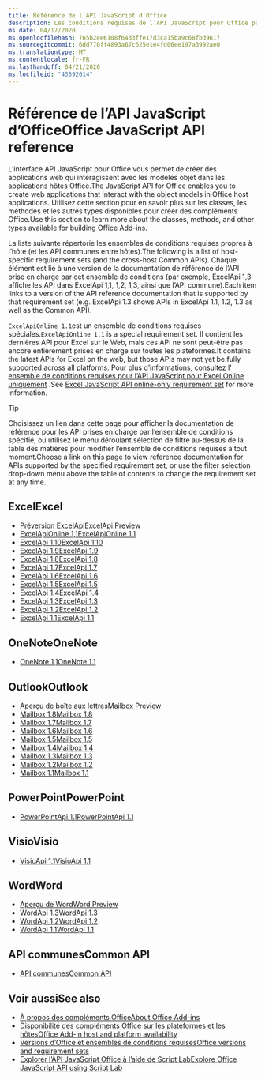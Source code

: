 ```yaml
---
title: Référence de l’API JavaScript d’Office
description: Les conditions requises de l’API JavaScript pour Office par hôte.
ms.date: 04/17/2020
ms.openlocfilehash: 765b2ee6108f6433ffe17d3ca15ba9c68fbd9617
ms.sourcegitcommit: 6dd770ff4893a67c625e1e4fd06ee197a3992ae0
ms.translationtype: MT
ms.contentlocale: fr-FR
ms.lasthandoff: 04/21/2020
ms.locfileid: "43592614"
---
```

# <a name="office-javascript-api-reference"></a><span data-ttu-id="858b5-103">Référence de l’API JavaScript d’Office</span><span class="sxs-lookup"><span data-stu-id="858b5-103">Office JavaScript API reference</span></span>

<span data-ttu-id="858b5-104">L’interface API JavaScript pour Office vous permet de créer des applications web qui interagissent avec les modèles objet dans les applications hôtes Office.</span><span class="sxs-lookup"><span data-stu-id="858b5-104">The JavaScript API for Office enables you to create web applications that interact with the object models in Office host applications.</span></span> <span data-ttu-id="858b5-105">Utilisez cette section pour en savoir plus sur les classes, les méthodes et les autres types disponibles pour créer des compléments Office.</span><span class="sxs-lookup"><span data-stu-id="858b5-105">Use this section to learn more about the classes, methods, and other types available for building Office Add-ins.</span></span>

<span data-ttu-id="858b5-106">La liste suivante répertorie les ensembles de conditions requises propres à l’hôte (et les API communes entre hôtes).</span><span class="sxs-lookup"><span data-stu-id="858b5-106">The following is a list of host-specific requirement sets (and the cross-host Common APIs).</span></span> <span data-ttu-id="858b5-107">Chaque élément est lié à une version de la documentation de référence de l’API prise en charge par cet ensemble de conditions (par exemple, ExcelApi 1,3 affiche les API dans ExcelApi 1,1, 1,2, 1,3, ainsi que l’API commune).</span><span class="sxs-lookup"><span data-stu-id="858b5-107">Each item links to a version of the API reference documentation that is supported by that requirement set (e.g. ExcelApi 1.3 shows APIs in ExcelApi 1.1, 1.2, 1.3 as well as the Common API).</span></span>

<span data-ttu-id="858b5-108">`ExcelApiOnline 1.1`est un ensemble de conditions requises spéciales.</span><span class="sxs-lookup"><span data-stu-id="858b5-108">`ExcelApiOnline 1.1` is a special requirement set.</span></span> <span data-ttu-id="858b5-109">Il contient les dernières API pour Excel sur le Web, mais ces API ne sont peut-être pas encore entièrement prises en charge sur toutes les plateformes.</span><span class="sxs-lookup"><span data-stu-id="858b5-109">It contains the latest APIs for Excel on the web, but those APIs may not yet be fully supported across all platforms.</span></span> <span data-ttu-id="858b5-110">Pour plus d’informations, consultez l' [ensemble de conditions requises pour l’API JavaScript pour Excel Online uniquement](/office/dev/add-ins/reference/requirement-sets/excel-api-online-requirement-set) .</span><span class="sxs-lookup"><span data-stu-id="858b5-110">See [Excel JavaScript API online-only requirement set](/office/dev/add-ins/reference/requirement-sets/excel-api-online-requirement-set) for more information.</span></span>

> [!TIP]
> <span data-ttu-id="858b5-111">Choisissez un lien dans cette page pour afficher la documentation de référence pour les API prises en charge par l’ensemble de conditions spécifié, ou utilisez le menu déroulant sélection de filtre au-dessus de la table des matières pour modifier l’ensemble de conditions requises à tout moment.</span><span class="sxs-lookup"><span data-stu-id="858b5-111">Choose a link on this page to view reference documentation for APIs supported by the specified requirement set, or use the filter selection drop-down menu above the table of contents to change the requirement set at any time.</span></span>

## <a name="excel"></a><span data-ttu-id="858b5-112">Excel</span><span class="sxs-lookup"><span data-stu-id="858b5-112">Excel</span></span>

- [<span data-ttu-id="858b5-113">Préversion ExcelApi</span><span class="sxs-lookup"><span data-stu-id="858b5-113">ExcelApi Preview</span></span>](/javascript/api/excel?view=excel-js-preview)
- [<span data-ttu-id="858b5-114">ExcelApiOnline 1,1</span><span class="sxs-lookup"><span data-stu-id="858b5-114">ExcelApiOnline 1.1</span></span>](/javascript/api/excel?view=excel-js-online)
- [<span data-ttu-id="858b5-115">ExcelApi 1.10</span><span class="sxs-lookup"><span data-stu-id="858b5-115">ExcelApi 1.10</span></span>](/javascript/api/excel?view=excel-js-1.10)
- [<span data-ttu-id="858b5-116">ExcelApi 1.9</span><span class="sxs-lookup"><span data-stu-id="858b5-116">ExcelApi 1.9</span></span>](/javascript/api/excel?view=excel-js-1.9)
- [<span data-ttu-id="858b5-117">ExcelApi 1.8</span><span class="sxs-lookup"><span data-stu-id="858b5-117">ExcelApi 1.8</span></span>](/javascript/api/excel?view=excel-js-1.8)
- [<span data-ttu-id="858b5-118">ExcelApi 1.7</span><span class="sxs-lookup"><span data-stu-id="858b5-118">ExcelApi 1.7</span></span>](/javascript/api/excel?view=excel-js-1.7)
- [<span data-ttu-id="858b5-119">ExcelApi 1.6</span><span class="sxs-lookup"><span data-stu-id="858b5-119">ExcelApi 1.6</span></span>](/javascript/api/excel?view=excel-js-1.6)
- [<span data-ttu-id="858b5-120">ExcelApi 1.5</span><span class="sxs-lookup"><span data-stu-id="858b5-120">ExcelApi 1.5</span></span>](/javascript/api/excel?view=excel-js-1.5)
- [<span data-ttu-id="858b5-121">ExcelApi 1.4</span><span class="sxs-lookup"><span data-stu-id="858b5-121">ExcelApi 1.4</span></span>](/javascript/api/excel?view=excel-js-1.4)
- [<span data-ttu-id="858b5-122">ExcelApi 1.3</span><span class="sxs-lookup"><span data-stu-id="858b5-122">ExcelApi 1.3</span></span>](/javascript/api/excel?view=excel-js-1.3)
- [<span data-ttu-id="858b5-123">ExcelApi 1.2</span><span class="sxs-lookup"><span data-stu-id="858b5-123">ExcelApi 1.2</span></span>](/javascript/api/excel?view=excel-js-1.2)
- [<span data-ttu-id="858b5-124">ExcelApi 1.1</span><span class="sxs-lookup"><span data-stu-id="858b5-124">ExcelApi 1.1</span></span>](/javascript/api/excel?view=excel-js-1.1)

## <a name="onenote"></a><span data-ttu-id="858b5-125">OneNote</span><span class="sxs-lookup"><span data-stu-id="858b5-125">OneNote</span></span>

- [<span data-ttu-id="858b5-126">OneNote 1,1</span><span class="sxs-lookup"><span data-stu-id="858b5-126">OneNote 1.1</span></span>](/javascript/api/onenote?view=onenote-js-1.1)

## <a name="outlook"></a><span data-ttu-id="858b5-127">Outlook</span><span class="sxs-lookup"><span data-stu-id="858b5-127">Outlook</span></span>

- [<span data-ttu-id="858b5-128">Aperçu de boîte aux lettres</span><span class="sxs-lookup"><span data-stu-id="858b5-128">Mailbox Preview</span></span>](/javascript/api/outlook?view=outlook-js-preview)
- [<span data-ttu-id="858b5-129">Mailbox 1.8</span><span class="sxs-lookup"><span data-stu-id="858b5-129">Mailbox 1.8</span></span>](/javascript/api/outlook?view=outlook-js-1.8)
- [<span data-ttu-id="858b5-130">Mailbox 1.7</span><span class="sxs-lookup"><span data-stu-id="858b5-130">Mailbox 1.7</span></span>](/javascript/api/outlook?view=outlook-js-1.7)
- [<span data-ttu-id="858b5-131">Mailbox 1.6</span><span class="sxs-lookup"><span data-stu-id="858b5-131">Mailbox 1.6</span></span>](/javascript/api/outlook?view=outlook-js-1.6)
- [<span data-ttu-id="858b5-132">Mailbox 1.5</span><span class="sxs-lookup"><span data-stu-id="858b5-132">Mailbox 1.5</span></span>](/javascript/api/outlook?view=outlook-js-1.5)
- [<span data-ttu-id="858b5-133">Mailbox 1.4</span><span class="sxs-lookup"><span data-stu-id="858b5-133">Mailbox 1.4</span></span>](/javascript/api/outlook?view=outlook-js-1.4)
- [<span data-ttu-id="858b5-134">Mailbox 1.3</span><span class="sxs-lookup"><span data-stu-id="858b5-134">Mailbox 1.3</span></span>](/javascript/api/outlook?view=outlook-js-1.3)
- [<span data-ttu-id="858b5-135">Mailbox 1.2</span><span class="sxs-lookup"><span data-stu-id="858b5-135">Mailbox 1.2</span></span>](/javascript/api/outlook?view=outlook-js-1.2)
- [<span data-ttu-id="858b5-136">Mailbox 1.1</span><span class="sxs-lookup"><span data-stu-id="858b5-136">Mailbox 1.1</span></span>](/javascript/api/outlook?view=outlook-js-1.1)

## <a name="powerpoint"></a><span data-ttu-id="858b5-137">PowerPoint</span><span class="sxs-lookup"><span data-stu-id="858b5-137">PowerPoint</span></span>

- [<span data-ttu-id="858b5-138">PowerPointApi 1.1</span><span class="sxs-lookup"><span data-stu-id="858b5-138">PowerPointApi 1.1</span></span>](/javascript/api/powerpoint?view=powerpoint-js-1.1)

## <a name="visio"></a><span data-ttu-id="858b5-139">Visio</span><span class="sxs-lookup"><span data-stu-id="858b5-139">Visio</span></span>

- [<span data-ttu-id="858b5-140">VisioApi 1,1</span><span class="sxs-lookup"><span data-stu-id="858b5-140">VisioApi 1.1</span></span>](/javascript/api/visio?view=visio-js-1.1)

## <a name="word"></a><span data-ttu-id="858b5-141">Word</span><span class="sxs-lookup"><span data-stu-id="858b5-141">Word</span></span>

- [<span data-ttu-id="858b5-142">Aperçu de Word</span><span class="sxs-lookup"><span data-stu-id="858b5-142">Word Preview</span></span>](/javascript/api/word?view=word-js-preview)
- [<span data-ttu-id="858b5-143">WordApi 1.3</span><span class="sxs-lookup"><span data-stu-id="858b5-143">WordApi 1.3</span></span>](/javascript/api/word?view=word-js-1.3)
- [<span data-ttu-id="858b5-144">WordApi 1.2</span><span class="sxs-lookup"><span data-stu-id="858b5-144">WordApi 1.2</span></span>](/javascript/api/word?view=word-js-1.2)
- [<span data-ttu-id="858b5-145">WordApi 1.1</span><span class="sxs-lookup"><span data-stu-id="858b5-145">WordApi 1.1</span></span>](/javascript/api/word?view=word-js-1.1)

## <a name="common-api"></a><span data-ttu-id="858b5-146">API communes</span><span class="sxs-lookup"><span data-stu-id="858b5-146">Common API</span></span>

- [<span data-ttu-id="858b5-147">API communes</span><span class="sxs-lookup"><span data-stu-id="858b5-147">Common API</span></span>](/javascript/api/office?view=common-js)

## <a name="see-also"></a><span data-ttu-id="858b5-148">Voir aussi</span><span class="sxs-lookup"><span data-stu-id="858b5-148">See also</span></span>

- [<span data-ttu-id="858b5-149">À propos des compléments Office</span><span class="sxs-lookup"><span data-stu-id="858b5-149">About Office Add-ins</span></span>](/office/dev/add-ins/overview)
- [<span data-ttu-id="858b5-150">Disponibilité des compléments Office sur les plateformes et les hôtes</span><span class="sxs-lookup"><span data-stu-id="858b5-150">Office Add-in host and platform availability</span></span>](/office/dev/add-ins/overview/office-add-in-availability)
- [<span data-ttu-id="858b5-151">Versions d’Office et ensembles de conditions requises</span><span class="sxs-lookup"><span data-stu-id="858b5-151">Office versions and requirement sets</span></span>](/office/dev/add-ins/develop/office-versions-and-requirement-sets)
- [<span data-ttu-id="858b5-152">Explorer l’API JavaScript Office à l’aide de Script Lab</span><span class="sxs-lookup"><span data-stu-id="858b5-152">Explore Office JavaScript API using Script Lab</span></span>](/office/dev/add-ins/overview/explore-with-script-lab)
